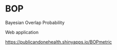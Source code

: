# BOP
 Bayesian Overlap Probability

Web application

https://publicandonehealth.shinyapps.io/BOPmetric
